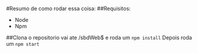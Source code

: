 #Resumo de como rodar essa coisa:
##Requisitos:
* Node
* Npm

##Clona o repositorio
vai ate /sbdWeb$ e roda um ```npm install```
Depois roda um ```npm start```
